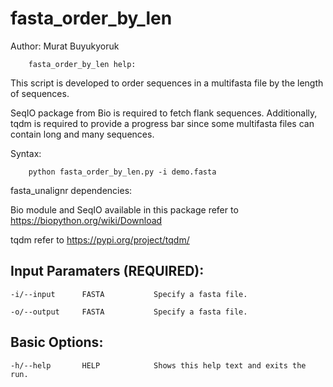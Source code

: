 # fasta_order_by_len

Author: Murat Buyukyoruk

        fasta_order_by_len help:

This script is developed to order sequences in a multifasta file by the length of sequences.

SeqIO package from Bio is required to fetch flank sequences. Additionally, tqdm is required to provide a progress bar since some multifasta files can contain 
long and many sequences.

Syntax:

        python fasta_order_by_len.py -i demo.fasta

fasta_unalignr dependencies:

Bio module and SeqIO available in this package          refer to https://biopython.org/wiki/Download
	
tqdm                                                    refer to https://pypi.org/project/tqdm/

Input Paramaters (REQUIRED):
----------------------------
	-i/--input		FASTA			Specify a fasta file.

	-o/--output		FASTA			Specify a fasta file.

Basic Options:
--------------
	-h/--help		HELP			Shows this help text and exits the run.

